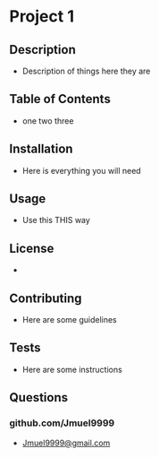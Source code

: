 
# Project 1
## Description
- Description of things here they are
## Table of Contents
- one two three
## Installation
- Here is everything you will need
## Usage
- Use this THIS way
## License
- 
## Contributing
- Here are some guidelines
## Tests
- Here are some instructions
## Questions
### github.com/Jmuel9999
- Jmuel9999@gmail.com
